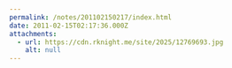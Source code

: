```yaml
---
permalink: /notes/201102150217/index.html
date: 2011-02-15T02:17:36.000Z
attachments:
  - url: https://cdn.rknight.me/site/2025/12769693.jpg
    alt: null
---
```



